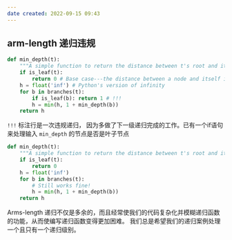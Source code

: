 ```yaml
---
date created: 2022-09-15 09:43
---
```


## arm-length 递归违规

```python
def min_depth(t):
    """A simple function to return the distance between t's root and its closest leaf"""
    if is_leaf(t):
        return 0 # Base case---the distance between a node and itself is zero
    h = float('inf') # Python's version of infinity
    for b in branches(t):
        if is_leaf(b): return 1 # !!!
        h = min(h, 1 + min_depth(b))
    return h
```

`!!!` 标注行是一次违规递归， 因为多做了下一级递归完成的工作。已有一个if语句来处理输入 `min_depth` 的节点是否是叶子节点

```python
def min_depth(t):
    """A simple function to return the distance between t's root and its closest leaf"""
    if is_leaf(t):
        return 0
    h = float('inf')
    for b in branches(t):
        # Still works fine!
        h = min(h, 1 + min_depth(b))
    return h
```

Arms-length 递归不仅是多余的，而且经常使我们的代码复杂化并模糊递归函数的功能，从而使编写递归函数变得更加困难。 我们总是希望我们的递归案例处理一个且只有一个递归级别。
